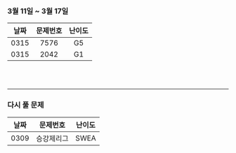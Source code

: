 
### 3월 11일 ~ 3월 17일
|날짜|문제번호|난이도|
|:---:|:---:|:---:|
|0315|7576|G5|
|0315|2042|G1|

<br>
<br>

---
### 다시 풀 문제
|날짜|문제번호|난이도|
|:---:|:---:|:---:|
|0309|승강제리그|SWEA|